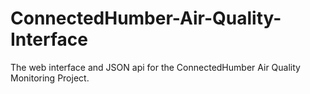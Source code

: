 # ConnectedHumber-Air-Quality-Interface
The web interface and JSON api for the ConnectedHumber Air Quality Monitoring Project.
